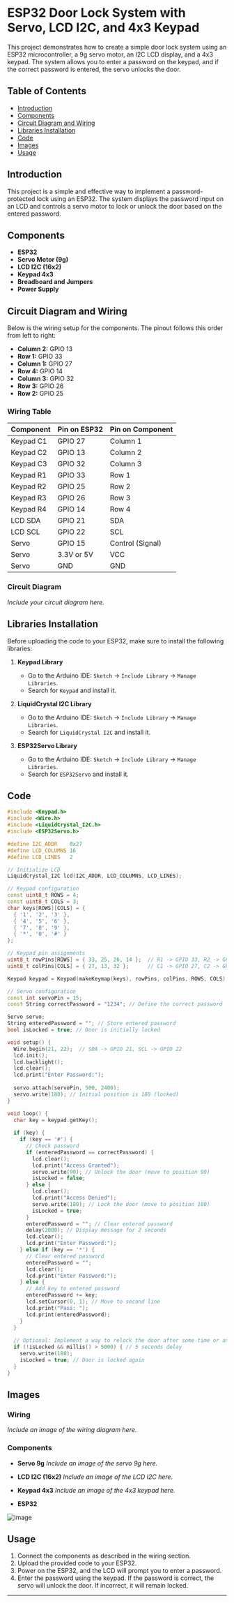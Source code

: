 # ESP32 Door Lock System with Servo, LCD I2C, and 4x3 Keypad

This project demonstrates how to create a simple door lock system using an ESP32 microcontroller, a 9g servo motor, an I2C LCD display, and a 4x3 keypad. The system allows you to enter a password on the keypad, and if the correct password is entered, the servo unlocks the door.

## Table of Contents
- [Introduction](#introduction)
- [Components](#components)
- [Circuit Diagram and Wiring](#circuit-diagram-and-wiring)
- [Libraries Installation](#libraries-installation)
- [Code](#code)
- [Images](#images)
- [Usage](#usage)

## Introduction
This project is a simple and effective way to implement a password-protected lock using an ESP32. The system displays the password input on an LCD and controls a servo motor to lock or unlock the door based on the entered password.

## Components
- **ESP32**
- **Servo Motor (9g)**
- **LCD I2C (16x2)**
- **Keypad 4x3**
- **Breadboard and Jumpers**
- **Power Supply**

## Circuit Diagram and Wiring
Below is the wiring setup for the components. The pinout follows this order from left to right:

- **Column 2:** GPIO 13
- **Row 1:** GPIO 33
- **Column 1:** GPIO 27
- **Row 4:** GPIO 14
- **Column 3:** GPIO 32
- **Row 3:** GPIO 26
- **Row 2:** GPIO 25

### Wiring Table

| Component | Pin on ESP32 | Pin on Component |
|-----------|--------------|------------------|
| Keypad C1 | GPIO 27      | Column 1         |
| Keypad C2 | GPIO 13      | Column 2         |
| Keypad C3 | GPIO 32      | Column 3         |
| Keypad R1 | GPIO 33      | Row 1            |
| Keypad R2 | GPIO 25      | Row 2            |
| Keypad R3 | GPIO 26      | Row 3            |
| Keypad R4 | GPIO 14      | Row 4            |
| LCD SDA   | GPIO 21      | SDA              |
| LCD SCL   | GPIO 22      | SCL              |
| Servo     | GPIO 15      | Control (Signal) |
| Servo     | 3.3V or 5V   | VCC              |
| Servo     | GND          | GND              |

### Circuit Diagram
_Include your circuit diagram here._

## Libraries Installation

Before uploading the code to your ESP32, make sure to install the following libraries:

1. **Keypad Library**
   - Go to the Arduino IDE: `Sketch` -> `Include Library` -> `Manage Libraries`.
   - Search for `Keypad` and install it.

2. **LiquidCrystal I2C Library**
   - Go to the Arduino IDE: `Sketch` -> `Include Library` -> `Manage Libraries`.
   - Search for `LiquidCrystal I2C` and install it.

3. **ESP32Servo Library**
   - Go to the Arduino IDE: `Sketch` -> `Include Library` -> `Manage Libraries`.
   - Search for `ESP32Servo` and install it.

## Code

```cpp
#include <Keypad.h>
#include <Wire.h>
#include <LiquidCrystal_I2C.h>
#include <ESP32Servo.h>

#define I2C_ADDR    0x27
#define LCD_COLUMNS 16
#define LCD_LINES   2

// Initialize LCD
LiquidCrystal_I2C lcd(I2C_ADDR, LCD_COLUMNS, LCD_LINES);

// Keypad configuration
const uint8_t ROWS = 4;
const uint8_t COLS = 3;
char keys[ROWS][COLS] = {
  { '1', '2', '3' },
  { '4', '5', '6' },
  { '7', '8', '9' },
  { '*', '0', '#' }
};

// Keypad pin assignments
uint8_t rowPins[ROWS] = { 33, 25, 26, 14 };  // R1 -> GPIO 33, R2 -> GPIO 25, R3 -> GPIO 26, R4 -> GPIO 14
uint8_t colPins[COLS] = { 27, 13, 32 };      // C1 -> GPIO 27, C2 -> GPIO 13, C3 -> GPIO 32

Keypad keypad = Keypad(makeKeymap(keys), rowPins, colPins, ROWS, COLS);

// Servo configuration
const int servoPin = 15;
const String correctPassword = "1234"; // Define the correct password

Servo servo;
String enteredPassword = ""; // Store entered password
bool isLocked = true; // Door is initially locked

void setup() {
  Wire.begin(21, 22);  // SDA -> GPIO 21, SCL -> GPIO 22
  lcd.init();
  lcd.backlight();
  lcd.clear();
  lcd.print("Enter Password:");
  
  servo.attach(servoPin, 500, 2400);
  servo.write(180); // Initial position is 180 (locked)
}

void loop() {
  char key = keypad.getKey();
  
  if (key) {
    if (key == '#') {
      // Check password
      if (enteredPassword == correctPassword) {
        lcd.clear();
        lcd.print("Access Granted");
        servo.write(90); // Unlock the door (move to position 90)
        isLocked = false;
      } else {
        lcd.clear();
        lcd.print("Access Denied");
        servo.write(180); // Lock the door (move to position 180)
        isLocked = true;
      }
      enteredPassword = ""; // Clear entered password
      delay(2000); // Display message for 2 seconds
      lcd.clear();
      lcd.print("Enter Password:");
    } else if (key == '*') {
      // Clear entered password
      enteredPassword = "";
      lcd.clear();
      lcd.print("Enter Password:");
    } else {
      // Add key to entered password
      enteredPassword += key;
      lcd.setCursor(0, 1); // Move to second line
      lcd.print("Pass: ");
      lcd.print(enteredPassword);
    }
  }
  
  // Optional: Implement a way to relock the door after some time or another event
  if (!isLocked && millis() > 5000) { // 5 seconds delay
    servo.write(180);
    isLocked = true; // Door is locked again
  }
}
```

## Images

### Wiring
_Include an image of the wiring diagram here._

### Components

- **Servo 9g**
  _Include an image of the servo 9g here._

- **LCD I2C (16x2)**
  _Include an image of the LCD I2C here._

- **Keypad 4x3**
  _Include an image of the 4x3 keypad here._

- **ESP32**
  
![image](https://github.com/user-attachments/assets/7c672bcb-6fa9-4afc-bb24-f2c2c3f6fc9d)


## Usage

1. Connect the components as described in the wiring section.
2. Upload the provided code to your ESP32.
3. Power on the ESP32, and the LCD will prompt you to enter a password.
4. Enter the password using the keypad. If the password is correct, the servo will unlock the door. If incorrect, it will remain locked.

---
